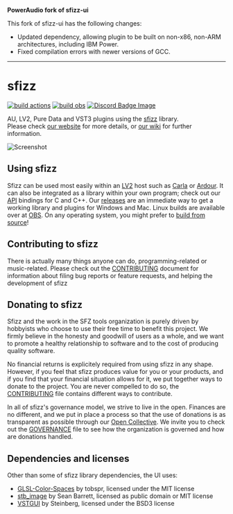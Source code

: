 **PowerAudio fork of sfizz-ui**

This fork of sfizz-ui has the following changes:

* Updated dependency, allowing plugin to be built on non-x86, non-ARM
  architectures, including IBM Power.
* Fixed compilation errors with newer versions of GCC.

---

# sfizz

[![build actions]](https://github.com/sfztools/sfizz-ui/actions)
[![build obs]](https://build.opensuse.org/package/show/home:sfztools:sfizz:develop/sfizz)
[![Discord Badge Image]](https://discord.gg/3ArE9Mw)

AU, LV2, Pure Data and VST3 plugins using the [sfizz](https://github.com/sfztools/sfizz/) library.<br/>
Please check [our website] for more details, or [our wiki] for further information.

![Screenshot](screenshot.png)

## Using sfizz

Sfizz can be used most easily within an [LV2] host such as [Carla] or [Ardour].
It can also be integrated as a library within your own program; check out our [API] bindings for C and C++.
Our [releases] are an immediate way to get a working library and plugins for Windows and Mac.
Linux builds are available over at [OBS].
On any operating system, you might prefer to [build from source]!

## Contributing to sfizz

There is actually many things anyone can do, programming-related or music-related.
Please check out the [CONTRIBUTING] document for information about filing bug reports or feature requests,
and helping the development of sfizz

## Donating to sfizz

Sfizz and the work in the SFZ tools organization is purely driven by hobbyists
who choose to use their free time to benefit this project.
We firmly believe in the honesty and goodwill of users as a whole,
and we want to promote a healthy relationship to software and to the cost of producing quality software.

No financial returns is explicitely required from using sfizz in any shape.
However, if you feel that sfizz produces value for you or your products,
and if you find that your financial situation allows for it, we put together ways to donate to the project.
You are never compelled to do so, the [CONTRIBUTING] file contains different ways to contribute.

In all of sfizz's governance model, we strive to live in the open.
Finances are no different, and we put in place a process so that the use of donations
is as transparent as possible through our [Open Collective].
We invite you to check out the [GOVERNANCE] file to see how the organization is governed and how are donations handled.

## Dependencies and licenses

Other than some of sfizz library dependencies, the UI uses:

- [GLSL-Color-Spaces] by tobspr, licensed under the MIT license
- [stb_image] by Sean Barrett, licensed as public domain or MIT license
- [VSTGUI] by Steinberg, licensed under the BSD3 license


[CONTRIBUTING]:          CONTRIBUTING.md
[GOVERNANCE]:            GOVERNANCE.md
[LV2]:                   https://lv2plug.in/
[GLSL-Color-Spaces]:     https://github.com/tobspr/GLSL-Color-Spaces/
[stb_image]:             https://github.com/nothings/stb/
[our website]:           https://sfz.tools/sfizz/
[our wiki]:              https://sfz.tools/sfizz-wiki/
[releases]:              https://github.com/sfztools/sfizz/releases/
[Carla]:                 https://kx.studio/Applications:Carla
[Ardour]:                https://ardour.org/
[API]:                   https://sfz.tools/sfizz/api/
[Open Collective]:       https://opencollective.com/sfztools
[build from source]:     https://sfz.tools/sfizz/development/build/
[Discord Badge Image]:   https://img.shields.io/discord/587748534321807416?label=discord&logo=discord
[build actions]:         https://github.com/sfztools/sfizz-ui/actions/workflows/build.yml/badge.svg?branch=develop
[build obs]:             https://build.opensuse.org/projects/home:sfztools:sfizz:develop/packages/sfizz/badge.svg
[OBS]:                   https://software.opensuse.org//download.html?project=home%3Asfztools%3Asfizz&package=sfizz
[VSTGUI]:                https://github.com/steinbergmedia/vstgui/
